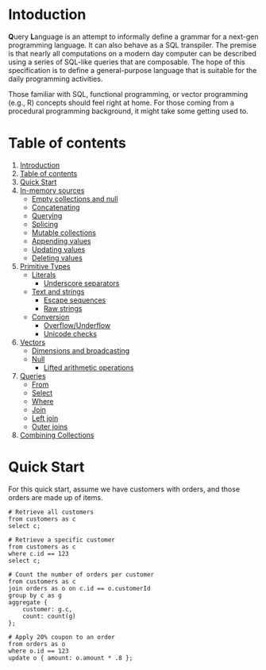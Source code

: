 # Intoduction
**Q**uery **L**anguage is an attempt to informally define a grammar for a next-gen programming language. It can also behave as a SQL transpiler. The premise is that nearly all computations on a modern day computer can be described using a series of SQL-like queries that are composable. The hope of this specification is to define a general-purpose language that is suitable for the daily programming activities.

Those familiar with SQL, functional programming, or vector programming (e.g., R) concepts should feel right at home. For those coming from a procedural programming background, it might take some getting used to.

# Table of contents
1. [Introduction](#intoduction)
2. [Table of contents](#table-of-contents)
3. [Quick Start](#quick-start)
4. [In-memory sources](./in-memory-sources.md#in-memory-sources)
    * [Empty collections and null](./in-memory-sources.md#empty-collections-and-null)
    * [Concatenating](./in-memory-sources.md#concatenating)
    * [Querying](./in-memory-sources.md#querying)
    * [Splicing](./in-memory-sources.md#splicing) 
    * [Mutable collections](./in-memory-sources.md#mutable-collections)
    * [Appending values](./in-memory-sources.md#appending-values)
    * [Updating values](./in-memory-sources.md#updating-values)
    * [Deleting values](./in-memory-sources.md#deleting-values)
5. [Primitive Types](./primitive-types.md)
    * [Literals](./primitive-types.md#literals)
        * [Underscore separators](./primitive-types.md#underscore-separators)
    * [Text and strings](./primitive-types.md#text-and-strings)
        * [Escape sequences](./primitive-types.md#escape-sequences)
        * [Raw strings](primitive-types.md#raw-strings)
    * [Conversion](./primitive-types.md#conversion)
        * [Overflow/Underflow](./primitive-types.md#overflowunderflow)
        * [Unicode checks](./primitive-types.md#unicode-checks)
6. [Vectors](./vectors.md)
    * [Dimensions and broadcasting](./vectors.md#dimensions-and-broadcasting)
    * [Null](./vectors.md#null)
        * [Lifted arithmetic operations](./vectors.md#lifted-arithmetic-operations)
7. [Queries](./queries.md)
    * [From](./queries.md#from)
    * [Select](./queries.md#select)
    * [Where](./queries.md#where)
    * [Join](./queries.md#join)
    * [Left join](./queries.md#left-join)
    * [Outer joins](./queries.md#outer-joins)
8. [Combining Collections](./combining-collections.md)

# Quick Start
For this quick start, assume we have customers with orders, and those orders are made up of items.

```
# Retrieve all customers
from customers as c
select c;
```

```
# Retrieve a specific customer
from customers as c
where c.id == 123
select c;
```

```
# Count the number of orders per customer
from customers as c
join orders as o on c.id == o.customerId
group by c as g
aggregate {
    customer: g.c,
    count: count(g)
};
```

```
# Apply 20% coupon to an order
from orders as o
where o.id == 123
update o { amount: o.amount * .8 };
```
